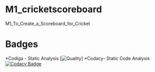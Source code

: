 # M1_cricketscoreboard
M1_To_Create_a_Scoreboard_for_Cricket
# Badges
*Codiga - Static Analysis
[![Quality](https://api.codiga.io/project/32185/score/svg)]
*Codacy- Static Code Analysis
[![Codacy Badge](https://app.codacy.com/project/badge/Grade/d5f17a439e034b809e80dc858a797892)](https://www.codacy.com/gh/Stephenj071/M1_cricketscoreboard/dashboard?utm_source=github.com&amp;utm_medium=referral&amp;utm_content=Stephenj071/M1_cricketscoreboard&amp;utm_campaign=Badge_Grade)
